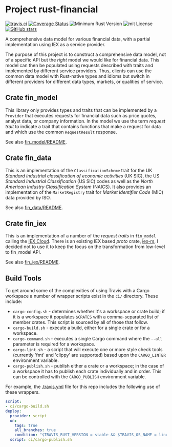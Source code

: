 # Project rust-financial

[![travis.ci](https://travis-ci.org/johnstonskj/rust-financial.svg?branch=master)](https://travis-ci.org/johnstonskj/rust-financial)
[![Coverage Status](https://coveralls.io/repos/github/johnstonskj/rust-financial/badge.svg?branch=master)](https://coveralls.io/github/johnstonskj/rust-financial?branch=master)
![Minimum Rust Version](https://img.shields.io/badge/Min%20Rust-1.34-green.svg)
![mit License](https://img.shields.io/badge/license-mit-118811.svg)
[![GitHub stars](https://img.shields.io/github/stars/johnstonskj/rust-financial.svg)](https://github.com/johnstonskj/rust-financial/stargazers)

A comprehensive data model for various financial data, with a partial 
implementation using IEX as a service provider.

The purpose of this project is to construct a comprehensive data model, not of 
a specific API but the _right_ model we would like for financial data. This 
model can then be populated using requests described with traits and implemented 
by different service providers. Thus, clients can use the common data model with
Rust-native types and idioms but switch in different providers for different
data types, markets, or qualities of service.

## Crate fin_model

This library only provides types and traits that can be implemented by a 
`Provider` that executes requests for financial data such as price quotes,
analyst data, or company information. In the model we use the term _request
trait_ to indicate a trait that contains functions that make a request for
data and which use the common `RequestResult` response. 

See also [fin_model/README](fin_model/README.md).

## Crate fin_data

This is an implementation of the `ClassificationScheme` trait for the UK _Standard 
industrial classification of economic activities_ (UK SIC), the US _Standard 
Industrial Classification_ (US SIC) codes as well as the _North American Industry 
Classification System_ (NAICS). It also provides an implementation of the
`MarketRegistry` trait for _Market Identifier Code_ (MIC) data provided by ISO.

See also [fin_data/README](fin_data/README.md).

## Crate fin_iex

This is an implementation of a number of the _request traits_ in `fin_model`
calling the [IEX Cloud](https://iexcloud.io/). There is an existing IEX based
_proto_ crate, [iex-rs](https://github.com/samwho/iex-rs), I decided not to use it to 
keep the focus on the transformation from low-level to fin_model API.

See also [fin_iex/README](fin_iex/README.md).

## Build Tools

To get around some of the complexities of using Travis with a Cargo workspace
a number of wrapper scripts exist in the `ci/` directory. These include:

* `cargo-config.sh` - determines whether it's a workspace or crate build; if
  it is a workspace it populates `$CRATES` with a comma-separated list of 
  member crates. This script is sourced by all of those that follow.
* `cargo-build.sh` - execute a build, either for a single crate or for a 
  workspace.
* `cargo-command.sh` - executes a single Cargo command where the `--all`
  parameter is required for a workspace.
* `cargo-lint.sh` - a script that will execute one or more style check tools 
  (currently 'fmt' and 'clippy' are supported) based upon the `CARGO_LINTER`
  environment variable.
* `cargo-publish.sh` - publish either a crate or a workspace; in the case of
  a workspace it has to publish each crate individually and in order. This can
  be controlled with the `CARGO_PUBLISH` environment variable.

For example, the [.travis.yml](https://github.com/johnstonskj/rust-financial/blob/master/.travis.yml)
file for this repo includes the following use of these wrappers.

```yaml
script:
- ci/cargo-build.sh
deploy:
  provider: script
  on:
    tags: true
    all_branches: true
    condition: "$TRAVIS_RUST_VERSION = stable && $TRAVIS_OS_NAME = linux && $SKIP_DEPLOY = 0"
  script: ci/cargo-publish.sh
```
